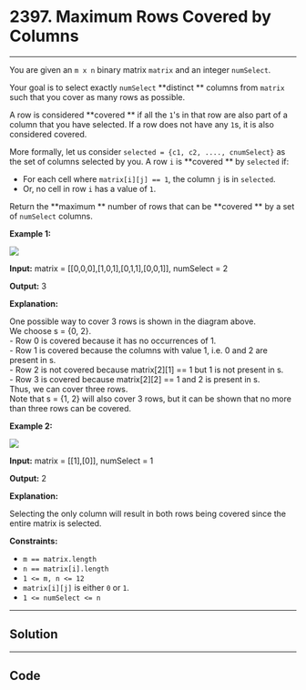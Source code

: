 # 2397. Maximum Rows Covered by Columns

---

You are given an `m x n` binary matrix `matrix` and an integer `numSelect`.

Your goal is to select exactly `numSelect` **distinct ** columns from `matrix` such that you cover as many rows as possible.

A row is considered **covered ** if all the `1`'s in that row are also part of a column that you have selected. If a row does not have any `1`s, it is also considered covered.

More formally, let us consider `selected = {c1, c2, ...., cnumSelect}` as the set of columns selected by you. A row `i` is **covered ** by `selected` if:

  * For each cell where `matrix[i][j] == 1`, the column `j` is in `selected`.
  * Or, no cell in row `i` has a value of `1`.



Return the **maximum ** number of rows that can be **covered ** by a set of `numSelect` columns.

 

**Example 1:**

![](https://assets.leetcode.com/uploads/2022/07/14/rowscovered.png)

**Input:** matrix = [[0,0,0],[1,0,1],[0,1,1],[0,0,1]], numSelect = 2

**Output:** 3

**Explanation:**

One possible way to cover 3 rows is shown in the diagram above.  
We choose s = {0, 2}.  
\- Row 0 is covered because it has no occurrences of 1.  
\- Row 1 is covered because the columns with value 1, i.e. 0 and 2 are present in s.  
\- Row 2 is not covered because matrix[2][1] == 1 but 1 is not present in s.  
\- Row 3 is covered because matrix[2][2] == 1 and 2 is present in s.  
Thus, we can cover three rows.  
Note that s = {1, 2} will also cover 3 rows, but it can be shown that no more than three rows can be covered.

**Example 2:**

![](https://assets.leetcode.com/uploads/2022/07/14/rowscovered2.png)

**Input:** matrix = [[1],[0]], numSelect = 1

**Output:** 2

**Explanation:**

Selecting the only column will result in both rows being covered since the entire matrix is selected.

 

**Constraints:**

  * `m == matrix.length`
  * `n == matrix[i].length`
  * `1 <= m, n <= 12`
  * `matrix[i][j]` is either `0` or `1`.
  * `1 <= numSelect <= n`

---

## Solution



---

## Code
```python


```